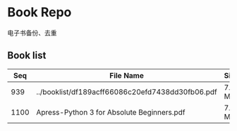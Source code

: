 Book Repo
=========

电子书备份、去重

Book list
---------

| Seq | File Name | Size | MD5 |
| --- | --------- | ---- | --- |
| 939 | ../booklist/df189acff66086c20efd7438dd30fb06.pdf | 7.6 MB | df189acff66086c20efd7438dd30fb06 | 
| 1100 | Apress-Python 3 for Absolute Beginners.pdf | 7.6 MB | df189acff66086c20efd7438dd30fb06 | 
